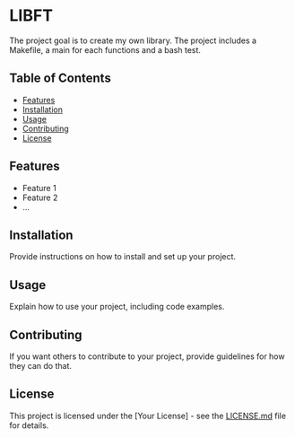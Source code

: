# LIBFT

The project goal is to create my own library. The project includes a Makefile, a main for each functions and a bash test.

## Table of Contents
- [Features](#features)
- [Installation](#installation)
- [Usage](#usage)
- [Contributing](#contributing)
- [License](#license)

## Features

- Feature 1
- Feature 2
- ...

## Installation

Provide instructions on how to install and set up your project.

## Usage

Explain how to use your project, including code examples.

## Contributing

If you want others to contribute to your project, provide guidelines for how they can do that.

## License

This project is licensed under the [Your License] - see the [LICENSE.md](LICENSE.md) file for details.

